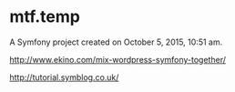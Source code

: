 mtf.temp
========

A Symfony project created on October 5, 2015, 10:51 am.


http://www.ekino.com/mix-wordpress-symfony-together/

http://tutorial.symblog.co.uk/